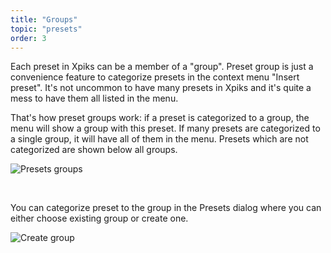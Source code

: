 ```yaml
---
title: "Groups"
topic: "presets"
order: 3
---
```


Each preset in Xpiks can be a member of a "group". Preset group is just a convenience feature to categorize presets in the context menu "Insert preset". It's not uncommon to have many presets in Xpiks and it's quite a mess to have them all listed in the menu.

That's how preset groups work: if a preset is categorized to a group, the menu will show a group with this preset. If many presets are categorized to a single group, it will have all of them in the menu. Presets which are not categorized are shown below all groups.

<p>
  <img alt="Presets groups" src="{{site.url}}/images/tutorials/presets/groups.gif" class="small-12 large-12" />
</p>

<br />

You can categorize preset to the group in the Presets dialog where you can either choose existing group or create one.

<p>
  <img alt="Create group" src="{{site.url}}/images/tutorials/presets/create-group.gif" class="small-12 large-12" />
</p>
